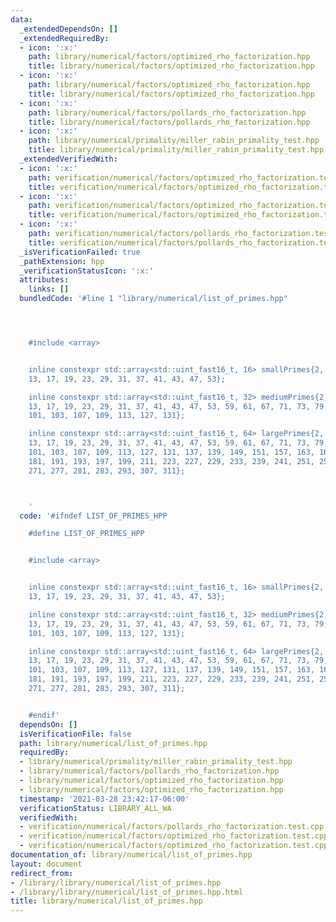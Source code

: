 ```yaml
---
data:
  _extendedDependsOn: []
  _extendedRequiredBy:
  - icon: ':x:'
    path: library/numerical/factors/optimized_rho_factorization.hpp
    title: library/numerical/factors/optimized_rho_factorization.hpp
  - icon: ':x:'
    path: library/numerical/factors/optimized_rho_factorization.hpp
    title: library/numerical/factors/optimized_rho_factorization.hpp
  - icon: ':x:'
    path: library/numerical/factors/pollards_rho_factorization.hpp
    title: library/numerical/factors/pollards_rho_factorization.hpp
  - icon: ':x:'
    path: library/numerical/primality/miller_rabin_primality_test.hpp
    title: library/numerical/primality/miller_rabin_primality_test.hpp
  _extendedVerifiedWith:
  - icon: ':x:'
    path: verification/numerical/factors/optimized_rho_factorization.test.cpp
    title: verification/numerical/factors/optimized_rho_factorization.test.cpp
  - icon: ':x:'
    path: verification/numerical/factors/optimized_rho_factorization.test.cpp
    title: verification/numerical/factors/optimized_rho_factorization.test.cpp
  - icon: ':x:'
    path: verification/numerical/factors/pollards_rho_factorization.test.cpp
    title: verification/numerical/factors/pollards_rho_factorization.test.cpp
  _isVerificationFailed: true
  _pathExtension: hpp
  _verificationStatusIcon: ':x:'
  attributes:
    links: []
  bundledCode: '#line 1 "library/numerical/list_of_primes.hpp"




    #include <array>


    inline constexpr std::array<std::uint_fast16_t, 16> smallPrimes{2, 3, 5, 7, 11,
    13, 17, 19, 23, 29, 31, 37, 41, 43, 47, 53};

    inline constexpr std::array<std::uint_fast16_t, 32> mediumPrimes{2, 3, 5, 7, 11,
    13, 17, 19, 23, 29, 31, 37, 41, 43, 47, 53, 59, 61, 67, 71, 73, 79, 83, 89, 97,
    101, 103, 107, 109, 113, 127, 131};

    inline constexpr std::array<std::uint_fast16_t, 64> largePrimes{2, 3, 5, 7, 11,
    13, 17, 19, 23, 29, 31, 37, 41, 43, 47, 53, 59, 61, 67, 71, 73, 79, 83, 89, 97,
    101, 103, 107, 109, 113, 127, 131, 137, 139, 149, 151, 157, 163, 167, 173, 179,
    181, 191, 193, 197, 199, 211, 223, 227, 229, 233, 239, 241, 251, 257, 263, 269,
    271, 277, 281, 283, 293, 307, 311};



    '
  code: '#ifndef LIST_OF_PRIMES_HPP

    #define LIST_OF_PRIMES_HPP


    #include <array>


    inline constexpr std::array<std::uint_fast16_t, 16> smallPrimes{2, 3, 5, 7, 11,
    13, 17, 19, 23, 29, 31, 37, 41, 43, 47, 53};

    inline constexpr std::array<std::uint_fast16_t, 32> mediumPrimes{2, 3, 5, 7, 11,
    13, 17, 19, 23, 29, 31, 37, 41, 43, 47, 53, 59, 61, 67, 71, 73, 79, 83, 89, 97,
    101, 103, 107, 109, 113, 127, 131};

    inline constexpr std::array<std::uint_fast16_t, 64> largePrimes{2, 3, 5, 7, 11,
    13, 17, 19, 23, 29, 31, 37, 41, 43, 47, 53, 59, 61, 67, 71, 73, 79, 83, 89, 97,
    101, 103, 107, 109, 113, 127, 131, 137, 139, 149, 151, 157, 163, 167, 173, 179,
    181, 191, 193, 197, 199, 211, 223, 227, 229, 233, 239, 241, 251, 257, 263, 269,
    271, 277, 281, 283, 293, 307, 311};


    #endif'
  dependsOn: []
  isVerificationFile: false
  path: library/numerical/list_of_primes.hpp
  requiredBy:
  - library/numerical/primality/miller_rabin_primality_test.hpp
  - library/numerical/factors/pollards_rho_factorization.hpp
  - library/numerical/factors/optimized_rho_factorization.hpp
  - library/numerical/factors/optimized_rho_factorization.hpp
  timestamp: '2021-03-28 23:42:17-06:00'
  verificationStatus: LIBRARY_ALL_WA
  verifiedWith:
  - verification/numerical/factors/pollards_rho_factorization.test.cpp
  - verification/numerical/factors/optimized_rho_factorization.test.cpp
  - verification/numerical/factors/optimized_rho_factorization.test.cpp
documentation_of: library/numerical/list_of_primes.hpp
layout: document
redirect_from:
- /library/library/numerical/list_of_primes.hpp
- /library/library/numerical/list_of_primes.hpp.html
title: library/numerical/list_of_primes.hpp
---
```


